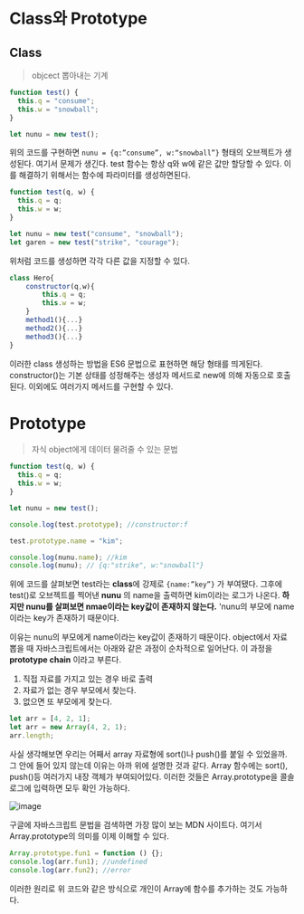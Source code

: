 # Class와 Prototype

## Class

> objcect 뽑아내는 기계

```jsx
function test() {
  this.q = "consume";
  this.w = "snowball";
}

let nunu = new test();
```

위의 코드를 구현하면 `nunu = {q:”consume”, w:“snowball”}` 형태의 오브젝트가 생성된다. 여기서 문제가 생긴다. test 함수는 항상 q와 w에 같은 값만 할당할 수 있다. 이를 해결하기 위해서는 함수에 파라미터를 생성하면된다.

```jsx
function test(q, w) {
  this.q = q;
  this.w = w;
}

let nunu = new test("consume", "snowball");
let garen = new test("strike", "courage");
```

위처럼 코드를 생성하면 각각 다른 값을 지정할 수 있다.

```jsx
class Hero{
	constructor(q,w){
		this.q = q;
		this.w = w;
	}
	method1(){...}
	method2(){...}
	method3(){...}
}
```

이러한 class 생성하는 방법을 ES6 문법으로 표현하면 해당 형태를 띄게된다. constructor()는 기본 상태를 성정해주는 생성자 메서드로 new에 의해 자동으로 호출된다. 이외에도 여러가지 메서드를 구현할 수 있다.

# Prototype

> 자식 object에게 데이터 물려줄 수 있는 문법

```jsx
function test(q, w) {
  this.q = q;
  this.w = w;
}

let nunu = new test();

console.log(test.prototype); //constructor:f

test.prototype.name = "kim";

console.log(nunu.name); //kim
console.log(nunu); // {q:"strike", w:"snowball"}
```

위에 코드를 살펴보면 test라는 **class**에 강제로 `{name:”key”}` 가 부여됐다. 그후에 test()로 오브젝트를 찍어낸 **nunu** 의 name을 출력하면 kim이라는 로그가 나온다. **하지만 nunu를 살펴보면 nmae이라는 key값이 존재하지 않는다.** 'nunu의 부모에 name이라는 key가 존재하기 때문이다.

이유는 nunu의 부모에게 name이라는 key값이 존재하기 때문이다. object에서 자료뽑을 때 자바스크립트에서는 아래와 같은 과정이 순차적으로 일어난다. 이 과정을 **prototype chain** 이라고 부른다.

1. 직접 자료를 가지고 있는 경우 바로 출력
2. 자료가 없는 경우 부모에서 찾는다.
3. 없으면 또 부모에게 찾는다.

```jsx
let arr = [4, 2, 1];
let arr = new Array(4, 2, 1);
arr.length;
```

사실 생각해보면 우리는 어째서 array 자료형에 sort()나 push()를 붙일 수 있었을까. 그 안에 들어 있지 않는데 이유는 아까 위에 설명한 것과 같다. Array 함수에는 sort(), push()등 여러가지 내장 객체가 부여되어있다. 이러한 것들은 Array.prototype을 콜솔 로그에 입력하면 모두 확인 가능하다.

![image](https://user-images.githubusercontent.com/82145837/149352530-5399bce7-82a8-4db9-a624-99a5d00aa8c2.png)

구글에 자바스크립트 문법을 검색하면 가장 많이 보는 MDN 사이트다. 여기서 Array.prototype의 의미를 이제 이해할 수 있다.

```jsx
Array.prototype.fun1 = function () {};
console.log(arr.fun1); //undefined
console.log(arr.fun2); //error
```

이러한 원리로 위 코드와 같은 방식으로 개인이 Array에 함수를 추가하는 것도 가능하다.
